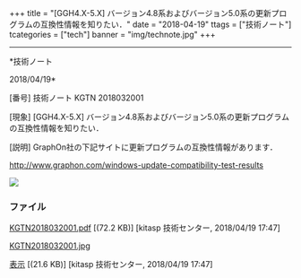 ﻿+++
title = "[GGH4.X-5.X] バージョン4.8系およびバージョン5.0系の更新プログラムの互換性情報を知りたい．"
date = "2018-04-19"
ttags = ["技術ノート"]
tcategories = ["tech"]
banner = "img/technote.jpg"
+++

-----------------------------------------------------------------------------------------------------------------------------

*技術ノート

2018/04/19*


[番号]
技術ノート KGTN 2018032001

[現象]
[GGH4.X-5.X]
バージョン4.8系およびバージョン5.0系の更新プログラムの互換性情報を知りたい．

[説明]
GraphOn社の下記サイトに更新プログラムの互換性情報があります．

<http://www.graphon.com/windows-update-compatibility-test-results>

![](http://techreport.kitasp.net/attachments/download/4001/KGTN2018032001.jpg)


### ファイル

 
 


[KGTN2018032001.pdf](http://techreport.kitasp.net/attachments/download/4000/KGTN2018032001.pdf)
 [(72.2 KB)] [kitasp 技術センター, 2018/04/19
17:47]

[KGTN2018032001.jpg](http://techreport.kitasp.net/attachments/download/4001/KGTN2018032001.jpg)

[表示](http://techreport.kitasp.net/attachments/4001/KGTN2018032001.jpg "表示")
 [(21.6 KB)] [kitasp 技術センター, 2018/04/19
17:47]


 


 

